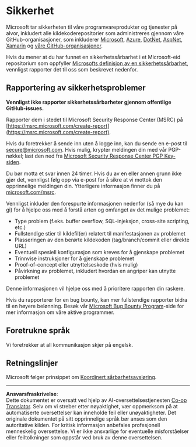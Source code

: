 <!--
CO_OP_TRANSLATOR_METADATA:
{
  "original_hash": "8587f83cfded1bfab99fda4022f4df89",
  "translation_date": "2025-08-27T20:21:55+00:00",
  "source_file": "SECURITY.md",
  "language_code": "no"
}
-->
# Sikkerhet

Microsoft tar sikkerheten til våre programvareprodukter og tjenester på alvor, inkludert alle kildekoderepositorier som administreres gjennom våre GitHub-organisasjoner, som inkluderer [Microsoft](https://github.com/Microsoft), [Azure](https://github.com/Azure), [DotNet](https://github.com/dotnet), [AspNet](https://github.com/aspnet), [Xamarin](https://github.com/xamarin) og [våre GitHub-organisasjoner](https://opensource.microsoft.com/).

Hvis du mener at du har funnet en sikkerhetssårbarhet i et Microsoft-eid repositorium som oppfyller [Microsofts definisjon av en sikkerhetssårbarhet](https://docs.microsoft.com/en-us/previous-versions/tn-archive/cc751383(v=technet.10)), vennligst rapporter det til oss som beskrevet nedenfor.

## Rapportering av sikkerhetsproblemer

**Vennligst ikke rapporter sikkerhetssårbarheter gjennom offentlige GitHub-issues.**

Rapporter dem i stedet til Microsoft Security Response Center (MSRC) på [https://msrc.microsoft.com/create-report](https://msrc.microsoft.com/create-report).

Hvis du foretrekker å sende inn uten å logge inn, kan du sende en e-post til [secure@microsoft.com](mailto:secure@microsoft.com). Hvis mulig, krypter meldingen din med vår PGP-nøkkel; last den ned fra [Microsoft Security Response Center PGP Key-siden](https://www.microsoft.com/en-us/msrc/pgp-key-msrc).

Du bør motta et svar innen 24 timer. Hvis du av en eller annen grunn ikke gjør det, vennligst følg opp via e-post for å sikre at vi mottok den opprinnelige meldingen din. Ytterligere informasjon finner du på [microsoft.com/msrc](https://www.microsoft.com/msrc).  

Vennligst inkluder den forespurte informasjonen nedenfor (så mye du kan gi) for å hjelpe oss med å forstå arten og omfanget av det mulige problemet:

  * Type problem (f.eks. buffer overflow, SQL-injeksjon, cross-site scripting, etc.)
  * Fullstendige stier til kildefil(er) relatert til manifestasjonen av problemet
  * Plasseringen av den berørte kildekoden (tag/branch/commit eller direkte URL)
  * Eventuell spesiell konfigurasjon som kreves for å gjenskape problemet
  * Trinnvise instruksjoner for å gjenskape problemet
  * Proof-of-concept eller utnyttelseskode (hvis mulig)
  * Påvirkning av problemet, inkludert hvordan en angriper kan utnytte problemet

Denne informasjonen vil hjelpe oss med å prioritere rapporten din raskere.

Hvis du rapporterer for en bug bounty, kan mer fullstendige rapporter bidra til en høyere belønning. Besøk vår [Microsoft Bug Bounty Program](https://microsoft.com/msrc/bounty)-side for mer informasjon om våre aktive programmer.

## Foretrukne språk

Vi foretrekker at all kommunikasjon skjer på engelsk.

## Retningslinjer

Microsoft følger prinsippet om [Koordinert sårbarhetsavsløring](https://www.microsoft.com/en-us/msrc/cvd).

---

**Ansvarsfraskrivelse**:  
Dette dokumentet er oversatt ved hjelp av AI-oversettelsestjenesten [Co-op Translator](https://github.com/Azure/co-op-translator). Selv om vi streber etter nøyaktighet, vær oppmerksom på at automatiserte oversettelser kan inneholde feil eller unøyaktigheter. Det originale dokumentet på sitt opprinnelige språk bør anses som den autoritative kilden. For kritisk informasjon anbefales profesjonell menneskelig oversettelse. Vi er ikke ansvarlige for eventuelle misforståelser eller feiltolkninger som oppstår ved bruk av denne oversettelsen.